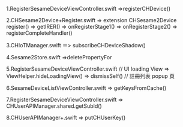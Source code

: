 1.RegisterSesameDeviceViewController.swift
=>registerCHDevice()

2.CHSesame2Device+Register.swift
=> extension CHSesame2Device register()
=> getIRER()
=> onRegisterStage1()
=> onRegisterStage2()
=> registerCompleteHandler()

3.CHIoTManager.swift
＝> subscribeCHDeviceShadow()

4.Sesame2Store.swift
=>deletePropertyFor

5.RegisterSesameDeviceViewController.swift // UI loading View
=> ViewHelper.hideLoadingView()
=> dismissSelf() // 註冊列表 popup 頁

6.SesameDeviceListViewController.swift
=> getKeysFromCache()

7.RegisterSesameDeviceViewController.swift
=> CHUserAPIManager.shared.getSubId()

8.CHUserAPIManager+.swift
=> putCHUserKey()
